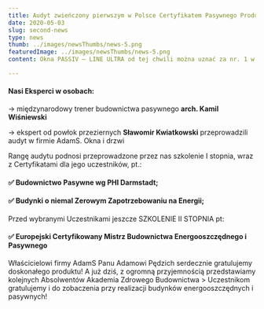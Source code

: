 ```yaml
---
title: Audyt zwieńczony pierwszym w Polsce Certyfikatem Pasywnego Produktu dla okna AdamS Passiv-line Ultra
date: 2020-05-03
slug: second-news
type: news
thumb: ../images/newsThumbs/news-5.png
featuredImage: ../images/newsThumbs/news-5.png
content: Okna PASSIV – LINE ULTRA od tej chwili można uznać za nr. 1 w Polsce w kategorii komponentów przeziernych dla budownictwa pasywnego i energoszooszczędnego pod względem parametrów przy zagwarantowaniu najwyższej jakości wykonania.

---
```

#### Nasi Eksperci w osobach:

-> międzynarodowy trener budownictwa pasywnego **arch. Kamil Wiśniewski**

-> ekspert od powłok przeziernych **Sławomir Kwiatkowski** przeprowadzili audyt w firmie AdamS. Okna i drzwi

Rangę audytu podnosi przeprowadzone przez nas szkolenie I stopnia, wraz z Certyfikatami dla jego uczestników, pt.: <br />
#### ✅ Budownictwo Pasywne wg PHI Darmstadt; <br />
#### ✅ Budynki o niemal Zerowym Zapotrzebowaniu na Energii;

Przed wybranymi Uczestnikami jeszcze SZKOLENIE II STOPNIA pt:

#### ✅ Europejski Certyfikowany Mistrz Budownictwa Energooszczędnego i Pasywnego

Właścicielowi firmy AdamS Panu Adamowi Pędzich serdecznie gratulujemy doskonałego produktu! A już dziś, z ogromną przyjemnością przedstawiamy kolejnych Absolwentów Akademia Zdrowego Budownictwa > Uczestnikom gratulujemy i do zobaczenia przy realizacji budynków energooszczędnych i pasywnych!
